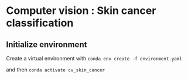# Computer vision : Skin cancer classification

## Initialize environment
Create a virtual environment with `conda env create -f environment.yaml`

and then `conda activate cv_skin_cancer`
